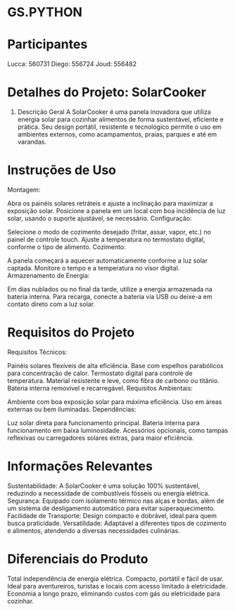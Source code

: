 # GS.PYTHON

# Participantes
Lucca: 560731
Diego: 556724
Joud:  556482

# Detalhes do Projeto: SolarCooker
1. Descrição Geral
A SolarCooker é uma panela inovadora que utiliza energia solar para cozinhar alimentos de forma sustentável, eficiente e prática. Seu design portátil, resistente e tecnológico permite o uso em ambientes externos, como acampamentos, praias, parques e até em varandas.

# Instruções de Uso
Montagem:

Abra os painéis solares retráteis e ajuste a inclinação para maximizar a exposição solar.
Posicione a panela em um local com boa incidência de luz solar, usando o suporte ajustável, se necessário.
Configuração:

Selecione o modo de cozimento desejado (fritar, assar, vapor, etc.) no painel de controle touch.
Ajuste a temperatura no termostato digital, conforme o tipo de alimento.
Cozimento:

A panela começará a aquecer automaticamente conforme a luz solar captada.
Monitore o tempo e a temperatura no visor digital.
Armazenamento de Energia:

Em dias nublados ou no final da tarde, utilize a energia armazenada na bateria interna.
Para recarga, conecte a bateria via USB ou deixe-a em contato direto com a luz solar.


# Requisitos do Projeto
Requisitos Técnicos:

Painéis solares flexíveis de alta eficiência.
Base com espelhos parabólicos para concentração de calor.
Termostato digital para controle de temperatura.
Material resistente e leve, como fibra de carbono ou titânio.
Bateria interna removível e recarregável.
Requisitos Ambientais:

Ambiente com boa exposição solar para máxima eficiência.
Uso em áreas externas ou bem iluminadas.
Dependências:

Luz solar direta para funcionamento principal.
Bateria interna para funcionamento em baixa luminosidade.
Acessórios opcionais, como tampas reflexivas ou carregadores solares extras, para maior eficiência.

# Informações Relevantes
Sustentabilidade: A SolarCooker é uma solução 100% sustentável, reduzindo a necessidade de combustíveis fósseis ou energia elétrica.
Segurança: Equipado com isolamento térmico nas alças e bordas, além de um sistema de desligamento automático para evitar superaquecimento.
Facilidade de Transporte: Design compacto e dobrável, ideal para quem busca praticidade.
Versatilidade: Adaptável a diferentes tipos de cozimento e alimentos, atendendo a diversas necessidades culinárias.

# Diferenciais do Produto
Total independência de energia elétrica.
Compacto, portátil e fácil de usar.
Ideal para aventureiros, turistas e locais com acesso limitado à eletricidade.
Economia a longo prazo, eliminando custos com gás ou eletricidade para cozinhar.
